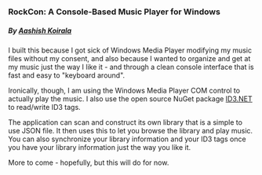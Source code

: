 ### RockCon: A Console-Based Music Player for Windows
##### By [Aashish Koirala](http://aashishkoirala.github.io)

I built this because I got sick of Windows Media Player modifying my music files without my consent, and also because I wanted to organize and get at my music just the way I like it - and through a clean console interface that is fast and easy to "keyboard around".  

Ironically, though, I am using the Windows Media Player COM control to actually play the music. I also use the open source NuGet package [ID3.NET](http://www.nuget.org/packages/ID3) to read/write ID3 tags.

The application can scan and construct its own library that is a simple to use JSON file. It then uses this to let you browse the library and play music. You can also synchronize your library information and your ID3 tags once you have your library information just the way you like it.

More to come - hopefully, but this will do for now.